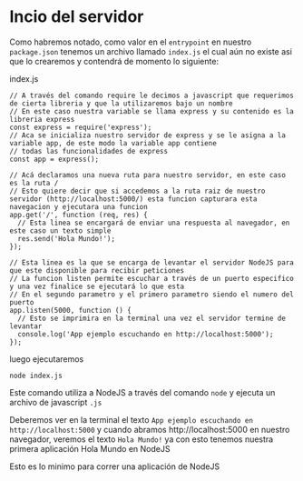 # Incio del servidor

Como habremos notado, como valor en el `entrypoint` en nuestro `package.json` tenemos un archivo llamado `index.js` el cual aún no existe asi que lo crearemos y contendrá de momento lo siguiente:

index.js

```
// A través del comando require le decimos a javascript que requerimos de cierta libreria y que la utilizaremos bajo un nombre
// En este caso nuestra variable se llama express y su contenido es la libreria express
const express = require('express');
// Aca se inicializa nuestro servidor de express y se le asigna a la variable app, de este modo la variable app contiene
// todas las funcionalidades de express
const app = express();

// Acá declaramos una nueva ruta para nuestro servidor, en este caso es la ruta /
// Esto quiere decir que si accedemos a la ruta raiz de nuestro servidor (http://localhost:5000/) esta funcion capturara esta navegacion y ejecutara una funcion
app.get('/', function (req, res) {
  // Esta linea se encargará de enviar una respuesta al navegador, en este caso un texto simple
  res.send('Hola Mundo!');
});

// Esta linea es la que se encarga de levantar el servidor NodeJS para que este disponible para recibir peticiones
// La funcion listen permite escuchar a través de un puerto especifico y una vez finalice se ejecutará lo que esta
// En el segundo parametro y el primero parametro siendo el numero del puerto
app.listen(5000, function () {
  // Esto se imprimira en la terminal una vez el servidor termine de levantar
  console.log('App ejemplo escuchando en http://localhost:5000');
});
```

luego ejecutaremos

```
node index.js
```

Este comando utiliza a NodeJS a través del comando `node` y ejecuta un archivo de javascript `.js`

Deberemos ver en la terminal el texto `App ejemplo escuchando en http://localhost:5000` y cuando abramos http://localhost:5000 en nuestro navegador, veremos el texto `Hola Mundo!` ya con esto tenemos nuestra primera aplicación Hola Mundo en NodeJS

Esto es lo minimo para correr una aplicación de NodeJS
